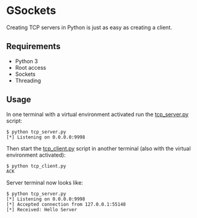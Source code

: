 # GSockets

Creating TCP servers in Python is just as easy as creating a client.

## Requirements

* Python 3
* Root access
* Sockets
* Threading

## Usage

In one terminal with a virtual environment activated run the [tcp_server.py](tcp_server.py) script:

```shell
$ python tcp_server.py    
[*] Listening on 0.0.0.0:9998
```

Then start the [tcp_client.py](tcp_client.py) script in another terminal (also with the virtual environment activated):

```shell
$ python tcp_client.py
ACK
```

Server terminal now looks like:

```shell
$ python tcp_server.py    
[*] Listening on 0.0.0.0:9998
[*] Accepted connection from 127.0.0.1:55148
[*] Received: Hello Server
```

